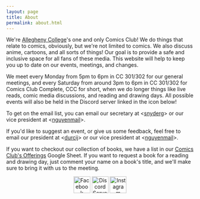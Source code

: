 ```yaml
---
layout: page
title: About
permalink: about.html
---
```


We're [Allegheny College](https://allegheny.edu/)'s one and only Comics Club!  We do things that relate to comics, obviously, but we're not limited to comics.  We also discuss anime, cartoons, and all sorts of things!  Our goal is to provide a safe and inclusive space for all fans of these media.  This website will help to keep you up to date on our events, meetings, and changes.

We meet every Monday from 5pm to 6pm in CC 301/302 for our general meetings, and every Saturday from around 3pm to 6pm in CC 301/302 for Comics Club Complete, CCC for short, when we do longer things like live reads, comic media discussions, and reading and drawing days.  All possible events will also be held in the Discord server linked in the icon below!

To get on the email list, you can email our secretary at <[snyderg](mailto:snyderg@allegheny.edu)> or our vice president at <[nguyenmail](mailto:nguyenmail@allegheny.edu)>.

If you'd like to suggest an event, or give us some feedback, feel free to email our president at <[durcij](mailto:durcij@allegheny.edu)> or our vice president at <[nguyenmail](mailto:nguyenmail@allegheny.edu)>.

If you want to checkout our collection of books, we have a list in our [Comics Club's Offerings](https://docs.google.com/spreadsheets/d/1WQBwB8FLICge_KHPHwAXRH32r5OgDy0FAQjJdK4rhtI/edit?usp=sharing) Google Sheet.  If you want to request a book for a reading and drawing day, just comment your name on a book's title, and we'll make sure to bring it with us to the meeting.

<center>
<a href="https://www.facebook.com/groups/359659447419354/"><img src="../images/misc/fb.svg" alt="Facebook Group" width="45"/></a>
<a href="https://discord.gg/JqfTQ7w"><img src="../images/misc/discord.svg" alt="Discord Server" width="45"/></a>
<a href="https://www.instagram.com/accomicsclub/"><img src="../images/misc/insta.svg" alt="Instagram Page" width="45"/></a>
</center>
